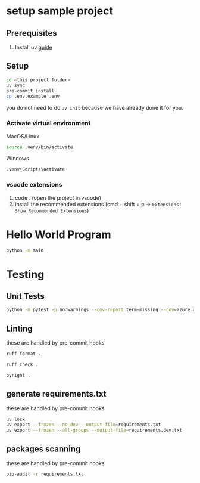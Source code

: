 # setup sample project

## Prerequisites

1. Install uv [guide](https://docs.astral.sh/uv/getting-started/installation/)

## Setup

```bash
cd <this project folder>
uv sync
pre-commit install
cp .env.example .env
```

you do not need to do `uv init` because we have already done it for you.

### Activate virtual environment

MacOS/Linux

```bash
source .venv/bin/activate
```

Windows

```bash
.venv\Scripts\activate
```

### vscode extensions
1. code . (open the project in vscode)
1. install the recommended extensions (cmd + shift + p -> `Extensions: Show Recommended Extensions`)

# Hello World Program

```bash
python -m main
```


# Testing

## Unit Tests

```bash
python -m pytest -p no:warnings --cov-report term-missing --cov=azure_grok3 tests
```

## Linting
these are handled by pre-commit hooks

```sh
ruff format .
```

```sh
ruff check .
```

```sh
pyright .
```

## generate requirements.txt
these are handled by pre-commit hooks

```sh
uv lock
uv export --frozen --no-dev --output-file=requirements.txt
uv export --frozen --all-groups --output-file=requirements.dev.txt
```

## packages scanning
these are handled by pre-commit hooks

```sh
pip-audit -r requirements.txt
```